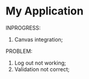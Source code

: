 # My Application

INPROGRESS:
1) Canvas integration;

PROBLEM:
1) Log out not working;
2) Validation not correct;